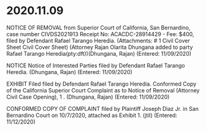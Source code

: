 # 2020.11.09

NOTICE OF REMOVAL from Superior Court of California, San Bernardino, case number CIVDS2021913 Receipt No: ACACDC-28914429 - Fee: $400, filed by Defendant Rafael Tarango Heredia. (Attachments: # 1 Civil Cover Sheet Civil Cover Sheet) (Attorney Rajan Olarita Dhungana added to party Rafael Tarango Heredia(pty:dft))(Dhungana, Rajan) (Entered: 11/09/2020)

NOTICE Notice of Interested Parties filed by Defendant Rafael Tarango Heredia. (Dhungana, Rajan) (Entered: 11/09/2020)

EXHIBIT Filed filed by Defendant Rafael Tarango Heredia. Conformed Copy of the California Superior Court Complaint as to Notice of Removal (Attorney Civil Case Opening), 1 . (Dhungana, Rajan) (Entered: 11/09/2020)

CONFORMED COPY OF COMPLAINT filed by Plaintiff Joseph Diaz Jr. in San Bernardino Court on 10/7/2020, attached as Exhibit 1. (jtil) (Entered: 11/12/2020)
